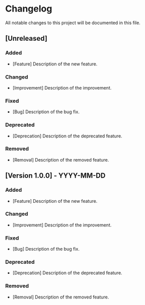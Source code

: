 # Changelog

All notable changes to this project will be documented in this file.

## [Unreleased]

### Added
- [Feature] Description of the new feature.

### Changed
- [Improvement] Description of the improvement.

### Fixed
- [Bug] Description of the bug fix.

### Deprecated
- [Deprecation] Description of the deprecated feature.

### Removed
- [Removal] Description of the removed feature.

## [Version 1.0.0] - YYYY-MM-DD

### Added
- [Feature] Description of the new feature.

### Changed
- [Improvement] Description of the improvement.

### Fixed
- [Bug] Description of the bug fix.

### Deprecated
- [Deprecation] Description of the deprecated feature.

### Removed
- [Removal] Description of the removed feature.

